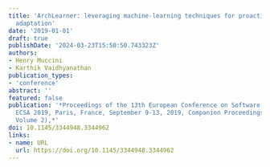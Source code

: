 ```yaml
---
title: 'ArchLearner: leveraging machine-learning techniques for proactive architectural
  adaptation'
date: '2019-01-01'
draft: true
publishDate: '2024-03-23T15:50:50.743323Z'
authors:
- Henry Muccini
- Karthik Vaidhyanathan
publication_types:
- 'conference'
abstract: ''
featured: false
publication: '*Proceedings of the 13th European Conference on Software Architecture,
  ECSA 2019, Paris, France, September 9-13, 2019, Companion Proceedings (Proceedings
  Volume 2),*'
doi: 10.1145/3344948.3344962
links:
- name: URL
  url: https://doi.org/10.1145/3344948.3344962
---
```


